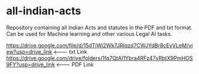 # all-indian-acts
Repository containing all Indian Acts and statutes in the PDF and txt format. Can be used for Machine learning and other various Legal AI tasks.

https://drive.google.com/file/d/15dTjWj2Wk7JRIqzd7CWJYdBr8cEvVLeM/view?usp=drive_link     <--- txt Link
https://drive.google.com/drive/folders/1fq7QtAl1Ybra4RFz47yRbtX9PmHOS9FY?usp=drive_link   <--- PDF Link
